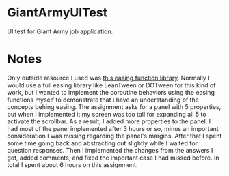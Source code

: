# GiantArmyUITest
 UI test for Giant Army job application.
 
# Notes
 Only outside resource I used was [this easing function library](https://gist.github.com/cjddmut/d789b9eb78216998e95c). Normally I would use a full easing library like LeanTween or DOTween for this kind of work, but I wanted to implement the coroutine behaviors using the easing functions myself to demonstrate that I have an understanding of the concepts behing easing.
 The assignment asks for a panel with 5 properties, but when I implemented it my screen was too tall for expanding all 5 to activate the scrollbar. As a result, I added more properties to the panel.
 I had most of the panel implemented after 3 hours or so, minus an important consideration I was missing regarding the panel's margins. After that I spent some time going back and abstracting out slightly while I waited for question responses. Then I implemented the changes from the answers I got, added comments, and fixed the important case I had missed before. In total I spent about 6 hours on this assignment.
